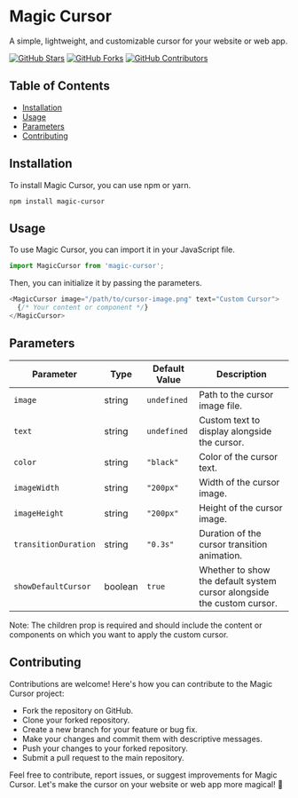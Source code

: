 # Magic Cursor
A simple, lightweight, and customizable cursor for your website or web app.

[![GitHub Stars](https://img.shields.io/github/stars/wh0sumit/magic-cursor.svg)](https://github.com/wh0sumit/magic-cursor/stargazers)
[![GitHub Forks](https://img.shields.io/github/forks/wh0sumit/magic-cursor.svg)](https://github.com/wh0sumit/magic-cursor/network/members)
[![GitHub Contributors](https://img.shields.io/github/contributors/wh0sumit/magic-cursor.svg)](https://github.com/wh0sumit/magic-cursor/graphs/contributors)



## Table of Contents

- [Installation](#installation)
- [Usage](#usage)
- [Parameters](#parameters)
- [Contributing](#contributing)

## Installation

To install Magic Cursor, you can use npm or yarn.

```shell
npm install magic-cursor
```

## Usage

To use Magic Cursor, you can import it in your JavaScript file.

```javascript
import MagicCursor from 'magic-cursor';
```

Then, you can initialize it by passing the parameters.

```javascript
<MagicCursor image="/path/to/cursor-image.png" text="Custom Cursor">
  {/* Your content or component */}
</MagicCursor>
```

## Parameters

| Parameter           | Type     | Default Value | Description                                         |
|---------------------|----------|---------------|-----------------------------------------------------|
| `image`             | string   | `undefined`   | Path to the cursor image file.                      |
| `text`              | string   | `undefined`   | Custom text to display alongside the cursor.         |
| `color`             | string   | `"black"`     | Color of the cursor text.                           |
| `imageWidth`        | string   | `"200px"`     | Width of the cursor image.                          |
| `imageHeight`       | string   | `"200px"`     | Height of the cursor image.                         |
| `transitionDuration`| string   | `"0.3s"`      | Duration of the cursor transition animation.         |
| `showDefaultCursor` | boolean  | `true`        | Whether to show the default system cursor alongside the custom cursor. |

Note: The children prop is required and should include the content or components on which you want to apply the custom cursor.

## Contributing

Contributions are welcome! Here's how you can contribute to the Magic Cursor project:

- Fork the repository on GitHub.
- Clone your forked repository.
- Create a new branch for your feature or bug fix.
- Make your changes and commit them with descriptive messages.
- Push your changes to your forked repository.
- Submit a pull request to the main repository.

Feel free to contribute, report issues, or suggest improvements for Magic Cursor. Let's make the cursor on your website or web app more magical! 🎉